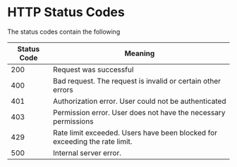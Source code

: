 # HTTP Status Codes

The status codes contain the following

| Status Code | Meaning                                                                    |
| ----------- | -------------------------------------------------------------------------- |
| 200         | Request was successful                                                     |
| 400         | Bad request. The request is invalid or certain other errors                |
| 401         | Authorization error. User could not be authenticated                       |
| 403         | Permission error. User does not have the necessary permissions             |
| 429         | Rate limit exceeded. Users have been blocked for exceeding the rate limit. |
| 500         | Internal server error.                                                     |
